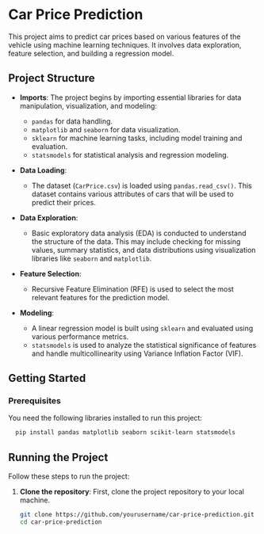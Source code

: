 # Car Price Prediction

This project aims to predict car prices based on various features of the vehicle using machine learning techniques. It involves data exploration, feature selection, and building a regression model.

## Project Structure

- **Imports**: The project begins by importing essential libraries for data manipulation, visualization, and modeling:
  - `pandas` for data handling.
  - `matplotlib` and `seaborn` for data visualization.
  - `sklearn` for machine learning tasks, including model training and evaluation.
  - `statsmodels` for statistical analysis and regression modeling.

- **Data Loading**: 
  - The dataset (`CarPrice.csv`) is loaded using `pandas.read_csv()`. This dataset contains various attributes of cars that will be used to predict their prices.

- **Data Exploration**:
  - Basic exploratory data analysis (EDA) is conducted to understand the structure of the data. This may include checking for missing values, summary statistics, and data distributions using visualization libraries like `seaborn` and `matplotlib`.

- **Feature Selection**: 
  - Recursive Feature Elimination (RFE) is used to select the most relevant features for the prediction model.

- **Modeling**:
  - A linear regression model is built using `sklearn` and evaluated using various performance metrics.
  - `statsmodels` is used to analyze the statistical significance of features and handle multicollinearity using Variance Inflation Factor (VIF).

## Getting Started

### Prerequisites
You need the following libraries installed to run this project:

```bash
  pip install pandas matplotlib seaborn scikit-learn statsmodels
```


## Running the Project

Follow these steps to run the project:

1. **Clone the repository**: First, clone the project repository to your local machine.
   ```bash
   git clone https://github.com/yourusername/car-price-prediction.git
   cd car-price-prediction
```
